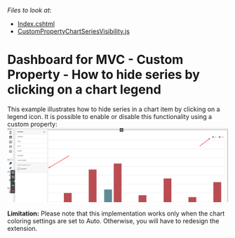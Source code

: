 <!-- default file list -->
*Files to look at*:

* [Index.cshtml](./CS/MvcDashboard/Views/Home/Index.cshtml)
* [CustomPropertyChartSeriesVisibility.js](./CS/MvcDashboard/Content/CustomPropertyChartSeriesVisibility.js)
<!-- default file list end -->

# Dashboard for MVC - Custom Property - How to hide series by clicking on a chart legend

This example illustrates how to hide series in a chart item by clicking on a legend icon. It is possible to enable or disable this functionality using a custom property:
![](images/cs_chart_legend_click.png)

**Limitation:**
Please note that this implementation works only when the chart coloring settings are set to Auto. Otherwise, you will have to redesign the extension.
